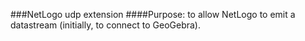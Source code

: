 ###NetLogo udp extension
####Purpose:  to allow NetLogo to emit a datastream (initially, to connect to GeoGebra).
